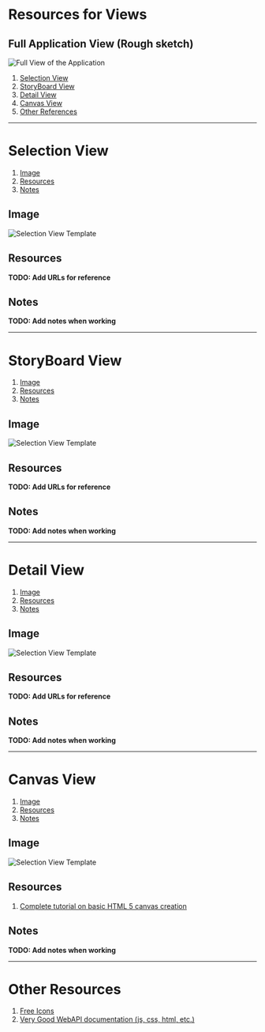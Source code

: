 <link rel="stylesheet" type="text/css" href="format.css">

# Resources for Views #

## Full Application View (Rough sketch) ##

![Full View of the Application](full_view.jpg|width=300px)

1. [Selection View](#selection-view)
2. [StoryBoard View](#storyboard-view)
3. [Detail View](#detail-view)
4. [Canvas View](#canvas-view)
5. [Other References](#other-references)

-------------------------------------------------------------------------------


# Selection View #

1. [Image](#image)
2. [Resources](#resources)
3. [Notes](#notes)

## Image ##

![Selection View Template](selection_view.jpg|width=300px)

## Resources ##

**TODO: Add URLs for reference**

## Notes ##

**TODO: Add notes when working**


-------------------------------------------------------------------------------


# StoryBoard View #

1. [Image](#image)
2. [Resources](#resources)
3. [Notes](#notes)

## Image ##

![Selection View Template](storyboard_view.jpg|width=300px)

## Resources ##

**TODO: Add URLs for reference**

## Notes ##

**TODO: Add notes when working**


-------------------------------------------------------------------------------


# Detail View #

1. [Image](#image)
2. [Resources](#resources)
3. [Notes](#notes)

## Image ##

![Selection View Template](detail_view.jpg|width=300px)

## Resources ##

**TODO: Add URLs for reference**

## Notes ##

**TODO: Add notes when working**


-------------------------------------------------------------------------------


# Canvas View #

1. [Image](#image)
2. [Resources](#resources)
3. [Notes](#notes)

## Image ##

![Selection View Template](canvas_view.jpg|width=300px)

## Resources ##

1. [Complete tutorial on basic HTML 5 canvas creation](http://www.williammalone.com/articles/create-html5-canvas-javascript-drawing-app/)

## Notes ##

**TODO: Add notes when working**


-------------------------------------------------------------------------------

# Other Resources #

1. [Free Icons](http://www.flaticon.com/)
2. [Very Good WebAPI documentation (js, css, html, etc.)](https://developer.mozilla.org/en-US/)
